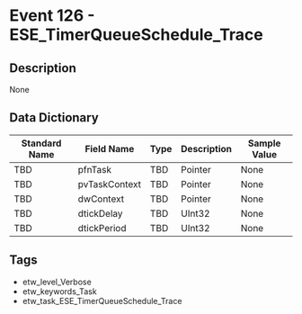 # Event 126 - ESE_TimerQueueSchedule_Trace

## Description
None

## Data Dictionary
|Standard Name|Field Name|Type|Description|Sample Value|
|---|---|---|---|---|
|TBD|pfnTask|TBD|Pointer|None|None|
|TBD|pvTaskContext|TBD|Pointer|None|None|
|TBD|dwContext|TBD|Pointer|None|None|
|TBD|dtickDelay|TBD|UInt32|None|None|
|TBD|dtickPeriod|TBD|UInt32|None|None|

## Tags
* etw_level_Verbose
* etw_keywords_Task
* etw_task_ESE_TimerQueueSchedule_Trace